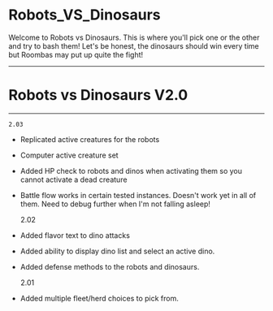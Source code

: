 # Robots_VS_Dinosaurs

Welcome to Robots vs Dinosaurs. This is where you'll pick one or the other and try to bash them! Let's be honest, the dinosaurs should win every time but Roombas may put up quite the fight!

---

# Robots vs Dinosaurs V2.0

---
    2.03
  - Replicated active creatures for the robots
  - Computer active creature set
  - Added HP check to robots and dinos when activating them so you cannot activate a dead creature
  - Battle flow works in certain tested instances.  Doesn't work yet in all of them.  Need to debug further when I'm not falling asleep!
    
    2.02
  - Added flavor text to dino attacks
  - Added ability to display dino list and select an active dino.
  - Added defense methods to the robots and dinosaurs.

    2.01
  - Added multiple fleet/herd choices to pick from.